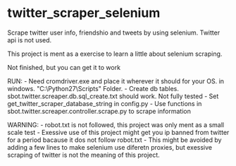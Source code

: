 # twitter_scraper_selenium

Scrape twitter user info, friendshio and tweets by using selenium. Twitter api is not used.

This project is ment as a exercise to learn a little about selenium scraping.

Not finished, but you can get it to work

RUN:
	- Need cromdriver.exe and place it wherever it should for your OS. in windows.  "C:\Python27\Scripts" Folder.
	- Create db tables. sbot.twitter.screaper.db.sql_create.txt should work. Not fully tested
	- Set get_twitter_scraper_database_string in config.py
	- Use functions in sbot.twitter.screaper.controller.scrape.py to scrape information	

WARNING:
	- robot.txt is not followed, this project was only ment as a small scale test
	- Exessive use of this project might get you ip banned from twitter for a period bacause it dos not follow robot.txt
		- This might be avoided by adding a few lines to make selenium use diferetn proxies, but exessive scraping of twitter is not the meaning of this project.